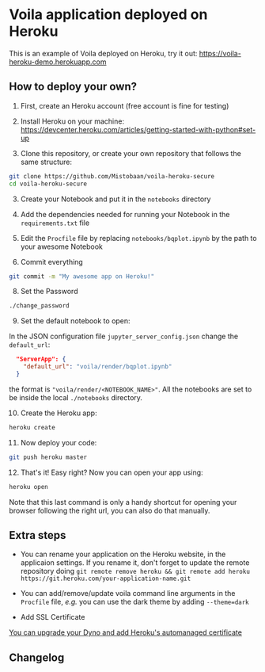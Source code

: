 # Voila application deployed on Heroku

This is an example of Voila deployed on Heroku, try it out: https://voila-heroku-demo.herokuapp.com

## How to deploy your own?

1. First, create an Heroku account (free account is fine for testing)

2. Install Heroku on your machine: https://devcenter.heroku.com/articles/getting-started-with-python#set-up

2. Clone this repository, or create your own repository that follows the same structure:

```bash
git clone https://github.com/Mistobaan/voila-heroku-secure
cd voila-heroku-secure
```

3. Create your Notebook and put it in the `notebooks` directory

5. Add the dependencies needed for running your Notebook in the `requirements.txt` file

6. Edit the `Procfile` file by replacing `notebooks/bqplot.ipynb` by the path to your awesome Notebook

7. Commit everything

```bash
git commit -m "My awesome app on Heroku!"
```

8. Set the Password
```bash
./change_password
```

9. Set the default notebook to open:

In the JSON configuration file `jupyter_server_config.json` change the `default_url`:
```json
  "ServerApp": {
    "default_url": "voila/render/bqplot.ipynb"
  }
```
the format is `"voila/render/<NOTEBOOK_NAME>"`.
All the notebooks are set to be inside the local `./notebooks` directory.

10. Create the Heroku app:

```bash
heroku create
```

11. Now deploy your code:

```bash
git push heroku master
```

12. That's it! Easy right? Now you can open your app using:

```bash
heroku open
```


Note that this last command is only a handy shortcut for opening your browser following the right url, you can also do that manually.

## Extra steps

- You can rename your application on the Heroku website, in the applicaion settings. If you rename it, don't forget to update the remote repository doing `git remote remove heroku && git remote add heroku https://git.heroku.com/your-application-name.git`

- You can add/remove/update voila command line arguments in the `Procfile` file, _e.g._ you can use the dark theme by adding `--theme=dark`

- Add SSL Certificate

[You can upgrade your Dyno and add Heroku's automanaged certificate](
https://blog.heroku.com/announcing-automated-certificate-management)

## Changelog
